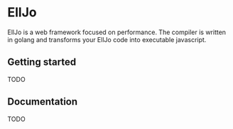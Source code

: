 # EllJo

EllJo is a web framework focused on performance. The compiler is written in golang and transforms your EllJo code into executable javascript.

## Getting started

TODO

## Documentation

TODO
